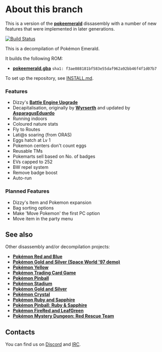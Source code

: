 # About this branch
This is a version of the [**pokeemerald**](https://travis-ci.org/pret/pokeemerald) dissasembly with a number of new features that were implemented in later generations.

[![Build Status][travis-badge]][travis]

[travis]: https://travis-ci.org/pret/pokeemerald
[travis-badge]: https://travis-ci.org/pret/pokeemerald.svg?branch=master

This is a decompilation of Pokémon Emerald.

It builds the following ROM:

* [**pokeemerald.gba**](https://datomatic.no-intro.org/index.php?page=show_record&s=23&n=1961) `sha1: f3ae088181bf583e55daf962a92bb46f4f1d07b7`

To set up the repository, see [INSTALL.md](INSTALL.md).

### Features
* Dizzy's [**Battle Engine Upgrade**](https://github.com/DizzyEggg/pokeemerald/tree/battle_engine_v2)
* Decapitalisation, originally by [**Wyrserth**](https://github.com/Wyrserth) and updated by [**AsparagusEduardo**](https://github.com/AsparagusEduardo) 
* Running indoors
* Coloured nature stats
* Fly to Routes
* Lati@s soaring (from ORAS)
* Eggs hatch at Lv 1
* Pokemon centers don't count eggs
* Reusable TMs
* Pokemarts sell based on No. of badges
* EVs capped to 252
* BW repel system
* Remove badge boost
* Auto-run

### Planned Features
* Dizzy's Item and Pokemon expansion
* Bag sorting options
* Make 'Move Pokemon' the first PC option
* Move item in the party menu

## See also

Other disassembly and/or decompilation projects:
* [**Pokémon Red and Blue**](https://github.com/pret/pokered)
* [**Pokémon Gold and Silver (Space World '97 demo)**](https://github.com/pret/pokegold-spaceworld)
* [**Pokémon Yellow**](https://github.com/pret/pokeyellow)
* [**Pokémon Trading Card Game**](https://github.com/pret/poketcg)
* [**Pokémon Pinball**](https://github.com/pret/pokepinball)
* [**Pokémon Stadium**](https://github.com/pret/pokestadium)
* [**Pokémon Gold and Silver**](https://github.com/pret/pokegold)
* [**Pokémon Crystal**](https://github.com/pret/pokecrystal)
* [**Pokémon Ruby and Sapphire**](https://github.com/pret/pokeruby)
* [**Pokémon Pinball: Ruby & Sapphire**](https://github.com/pret/pokepinballrs)
* [**Pokémon FireRed and LeafGreen**](https://github.com/pret/pokefirered)
* [**Pokémon Mystery Dungeon: Red Rescue Team**](https://github.com/pret/pmd-red)


## Contacts

You can find us on [Discord](https://discord.gg/d5dubZ3) and [IRC](https://kiwiirc.com/client/irc.freenode.net/?#pret).

